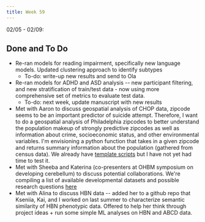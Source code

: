```yaml
---
title: Week 59
---
```


02/05 - 02/09: 

## Done and To Do
* Re-ran models for reading impairment, specifically new language models. Updated clustering approach to identify subtypes
    * To-do: write-up new results and send to Ola
* Re-ran models for ADHD and ASD analysis -- new participant filtering, and new stratification of train/test data - now using more comprehensive set of metrics to evaluate test data. 
    * To-do: next week, update manuscript with new results
* Met with Aaron to discuss geospatial analysis of CHOP data, zipcode seems to be an important predictor of suicide attempt. Therefore, I want to do a geospatial analysis of Philadelphia zipcodes to better understand the population makeup of strongly predictive zipcodes as well as information about crime, socioeconomic status, and other environmental variables. I'm envisioning a python function that takes in a given zipcode and returns summary information about the population (gathered from census data). We  already have [template scripts](https://drive.google.com/drive/folders/1nmQiEPf7VooXW0A2M1P7x0vEVFTypTuq?usp=sharing) but I have not yet had time to test it.
* Met with Sheeba and Katerina (co-presenters at OHBM symposium on developing cerebellum) to discuss potential collaborations. We're compiling a list of available developmental datasets and possible research questions [here](https://docs.google.com/document/d/1K6Bx_-0J9_SUh4zzysbGhYlPTUl7EWhjIDUgFs_ctBo/edit?usp=sharing)
* Met with Alina to discuss HBN data -- added her to a github repo that Kseniia, Kai, and I worked on last summer to characterize semantic similarity of HBN phenotypic data. Offered to help her think through project ideas + run some simple ML analyses on HBN and ABCD data. 